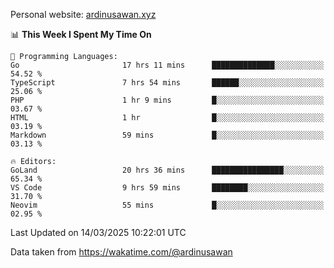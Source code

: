 Personal website: [ardinusawan.xyz](https://ardinusawan.xyz)

<!--START_SECTION:waka-->
📊 **This Week I Spent My Time On** 

```text
💬 Programming Languages: 
Go                       17 hrs 11 mins      ██████████████░░░░░░░░░░░   54.52 % 
TypeScript               7 hrs 54 mins       ██████░░░░░░░░░░░░░░░░░░░   25.06 % 
PHP                      1 hr 9 mins         █░░░░░░░░░░░░░░░░░░░░░░░░   03.67 % 
HTML                     1 hr                █░░░░░░░░░░░░░░░░░░░░░░░░   03.19 % 
Markdown                 59 mins             █░░░░░░░░░░░░░░░░░░░░░░░░   03.13 % 

🔥 Editors: 
GoLand                   20 hrs 36 mins      ████████████████░░░░░░░░░   65.34 % 
VS Code                  9 hrs 59 mins       ████████░░░░░░░░░░░░░░░░░   31.70 % 
Neovim                   55 mins             █░░░░░░░░░░░░░░░░░░░░░░░░   02.95 % 
```


 Last Updated on 14/03/2025 10:22:01 UTC
<!--END_SECTION:waka-->
Data taken from https://wakatime.com/@ardinusawan
